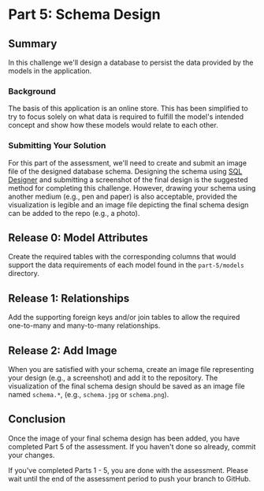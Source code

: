 # Part 5: Schema Design

## Summary
In this challenge we'll design a database to persist the data provided by the models in the application.

### Background
The basis of this application is an online store. This has been simplified to try to focus solely on what data is required to fulfill the model's intended concept and show how these models would relate to each other.

### Submitting Your Solution
For this part of the assessment, we'll need to create and submit an image file of the designed database schema.  Designing the schema using [SQL Designer](http://schemadesigner.devbootcamp.com) and submitting a screenshot of the final design is the suggested method for completing this challenge.  However, drawing your schema using another medium (e.g., pen and paper) is also acceptable, provided the visualization is legible and an image file depicting the final schema design can be added to the repo (e.g., a photo).

## Release 0: Model Attributes
Create the required tables with the corresponding columns that would support the data requirements of each model found in the `part-5/models` directory.

## Release 1: Relationships
Add the supporting foreign keys and/or join tables to allow the required one-to-many and many-to-many relationships.

## Release 2: Add Image
When you are satisfied with your schema, create an image file representing your design (e.g., a screenshot) and add it to the repository. The visualization of the final schema design should be saved as an image file named `schema.*`, (e.g., `schema.jpg` or `schema.png`).

## Conclusion
Once the image of your final schema design has been added, you have completed Part 5 of the assessment.  If you haven't done so already, commit your changes.

If you've completed Parts 1 - 5, you are done with the assessment.  Please wait until the end of the assessment period to push your branch to GitHub.
